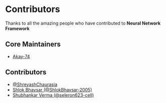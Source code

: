 # Contributors

Thanks to all the amazing people who have contributed to **Neural Network Framework**

## Core Maintainers
- [Akay-74](https://github.com/Akay-74)

## Contributors
- [@ShreyashChaurasia](https://github.com/ShreyashChaurasia)
- [Shlok Bhavsar (@ShlokBhavsar-2005)](https://github.com/ShlokBhavsar-2005)
- [Shubhankar Verma (@seleron623-cell)](https://github.com/seleron623-cell)